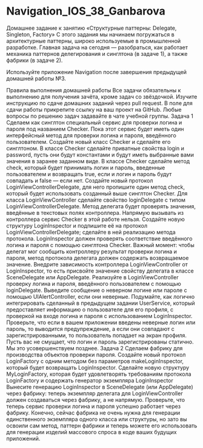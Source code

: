 # Navigation_IOS_38_Ganbarova
Домашнее задание к занятию «Структурные паттерны: Delegate, Singleton, Factory»
С этого задания мы начинаем погружаться в архитектурные паттерны, широко используемые в промышленной разработке. Главная задача на сегодня — разобраться, как работает механика паттернов делегирования и синглтона (в задаче 1), а также фабрики (в задаче 2).

Используйте приложение Navigation после завершения предыдущей домашней работы №3.

Правила выполнения домашней работы
Все задачи обязательны к выполнению для получения зачёта, кроме задач со звёздочкой.
Изучите инструкцию по сдаче домашних заданий через pull request. В поле для сдачи работы прикрепите ссылку на ваш проект на GitHub.
Любые вопросы по решению задач задавайте в чате учебной группы.
Задача 1
Сделаем как синглтон специальный сервис для проверки логина и пароля под названием Checker. Пока этот сервис будет иметь один интерфейсный метод для проверки логина и пароля, введённого пользователем.
Создайте новый класс Checker и сделайте его синглтоном.
В классе Checker сделайте приватные свойства login и password, пусть они будут константами и будут иметь выбранные вами значения в заранее заданном виде.
В классе Checker сделайте метод check, который будет принимать логин и пароль, введенные пользователем и возвращать true, если и логин и пароль будут совпадать и false — если нет.
Создайте новый протокол LoginViewControllerDelegate, для него пропишите один метод check, который будет использовать созданный выше синглтон Checker.
Для класса LoginViewController сделайте свойство loginDelegate с типом LoginViewControllerDelegate. Метод делегата будет проверять значения, введённые в текстовых полях контроллера. Напрямую вызывать из контроллера сервис Checker в этой работе нельзя.
Создайте новую структуру LoginInspector и подпишите её на протокол LoginViewControllerDelegate; сделайте в ней реализацию метода протокола. LoginInspector должен проверять соответствие введённого логина и пароля с помощью синглтона Checker. Важный момент: чтобы делегат мог сообщить контроллеру результат проверки логина и пароля, метод протокола делегата должен содержать возвращаемое значение.
Внедрите зависимость контроллера LoginViewController от LoginInspector, то есть присвойте значение свойству делегата в классе SceneDelegate или AppDelegate.
Реализуйте в LoginViewController проверку логина и пароля, введённого пользователем с помощью loginDelegate. Выведите сообщение о неверном логине или пароле с помощью UIAlertController, если они неверные. Подумайте, как логично интегрировать сделанный в предыдущем задании UserService, который предоставляет информацию о пользователе для его профиля, c проверкой на входе логина и пароля c использованием LoginInspector.
Проверьте, что если в вашем приложении введены неверные логин или пароль, то выводится предупреждение, а если они совпадают с зарегистрированными, то пользователь попадает на экран профиля. Пусть вас не смущает, что логин и пароль зарегистрированы статично. Мы это усовершенствуем позднее.
Задача 2
Сделаем фабрику для производства объектов проверки пароля.
Создайте новый протокол LoginFactory с одним методом без параметров makeLoginInspector, который будет возвращать LoginInspector.
Сделайте новую структуру MyLoginFactory, которая будет удовлетворять требованиям протокола LoginFactory и содержать генератор экземпляра LoginInspector
Вынесите генерацию LoginInspector в SceneDelegate (или AppDelegate) через фабрику: теперь экземпляр делегата для LoginViewController должен создаваться через фабрику, а не напрямую.
Проверьте, что теперь сервис проверки логина и пароля успешно работает через фабрику. Конечно, сейчас фабрика не очень нужна для генерации единственного экземпляра одного класса или структуры, но зато вы освоили сам метод, паттерн фабрики и теперь можете его использовать для генерации изделий массового спроса в коде ваших будущих приложений.
